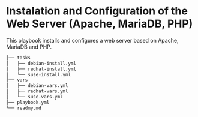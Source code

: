 # Instalation and Configuration of the Web Server (Apache, MariaDB, PHP)

This playbook installs and configures a web server based on Apache, MariaDB and PHP.

```bash
├── tasks
│   ├── debian-install.yml
│   ├── redhat-install.yml
│   └── suse-install.yml
├── vars
│   ├── debian-vars.yml
│   ├── redhat-vars.yml
│   └── suse-vars.yml
├── playbook.yml
└── readmy.md
```
